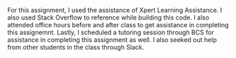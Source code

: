For this assignment, I used the assistance of Xpert Learning Assistance. I also used Stack Overflow to reference while building this code. I also attended office hours before and after class to get assistance in completing this assignemnt. Lastly, I scheduled a tutoring session through BCS for assistance in completing this assignment as well. I also seeked out help from other students in the class through Slack.
